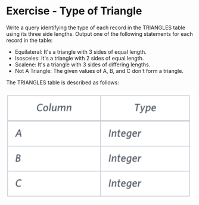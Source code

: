 # Exercise - Type of Triangle

Write a query identifying the type of each record in the TRIANGLES table using its three side lengths. Output one of the following statements for each record in the table:

- Equilateral: It's a triangle with 3 sides of equal length.
- Isosceles: It's a triangle with 2 sides of equal length.
- Scalene: It's a triangle with 3 sides of differing lengths.
- Not A Triangle: The given values of A, B, and C don't form a triangle.

The TRIANGLES table is described as follows:

![triangles](.//images/triangles.png)